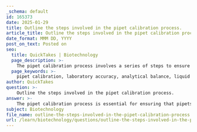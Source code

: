 ```yaml
---
_schema: default
id: 165373
date: 2025-01-29
title: Outline the steps involved in the pipet calibration process.
article_title: Outline the steps involved in the pipet calibration process.
date_format: MMM DD, YYYY
post_on_text: Posted on
seo:
  title: QuickTakes | Biotechnology
  page_description: >-
    The pipet calibration process involves a series of steps to ensure pipets deliver accurate liquid volumes, essential for reliable laboratory results.
  page_keywords: >-
    pipet calibration, laboratory accuracy, analytical balance, liquid measurement, density conversion, pipetting technique, volume adjustment, calibration documentation, precision, laboratory equipment
author: QuickTakes
question: >-
    Outline the steps involved in the pipet calibration process.
answer: >-
    The pipet calibration process is essential for ensuring that pipets deliver accurate volumes of liquid, which is critical in laboratory settings. Here are the steps involved in the pipet calibration process:\n\n1. **Preparation**:\n   - Gather necessary equipment, including a calibrated analytical balance, distilled water (or another liquid of known density), and the pipet to be calibrated.\n   - Ensure that the environment is stable, with minimal air currents and temperature fluctuations.\n\n2. **Setting Up the Balance**:\n   - Turn on the analytical balance and allow it to warm up if necessary.\n   - Calibrate the balance according to the manufacturer's instructions to ensure accurate measurements.\n\n3. **Selecting the Volume**:\n   - Choose a specific volume to calibrate the pipet (e.g., 100 µL, 500 µL, 1000 µL).\n   - Set the pipet to the desired volume using the volume adjustment dial.\n\n4. **Pipetting the Liquid**:\n   - Attach a new, appropriate-sized pipet tip to the pipet.\n   - Aspirate the liquid by pressing the plunger to the first stop, immersing the tip just below the surface of the liquid, and then slowly releasing the plunger.\n   - Ensure that no air bubbles are present in the tip.\n\n5. **Dispensing the Liquid**:\n   - Place the pipet tip over a pre-weighed container on the balance.\n   - Press the plunger to the second stop to dispense the liquid completely.\n   - Keep the plunger pressed until the tip is removed from the container to prevent contamination.\n\n6. **Weighing the Dispensed Liquid**:\n   - Record the weight of the container with the dispensed liquid.\n   - Subtract the weight of the empty container to determine the weight of the liquid dispensed.\n\n7. **Calculating the Volume**:\n   - Convert the weight of the dispensed liquid to volume using the known density of the liquid (for water, 1 g/mL).\n   - For example, if 100 mg of water is dispensed, the volume is 0.1 mL or 100 µL.\n\n8. **Comparing Results**:\n   - Compare the measured volume to the set volume on the pipet.\n   - If there is a discrepancy, adjustments may need to be made to the pipet.\n\n9. **Adjusting the Pipet**:\n   - If the pipet is found to be inaccurate, it may require adjustment according to the manufacturer's guidelines.\n   - This may involve internal calibration or replacing parts, depending on the pipet model.\n\n10. **Documentation**:\n    - Record the calibration results, including the date, the volume tested, the measured volume, and any adjustments made.\n    - Regularly schedule recalibration based on usage frequency and manufacturer recommendations.\n\n11. **Final Checks**:\n    - After calibration, perform a few test runs to ensure the pipet is functioning correctly and delivering the expected volumes.\n\nRegular calibration is crucial, especially for pipets used in critical experiments, to maintain precision and reliability. Following these steps will help ensure that pipets are accurate and reliable for laboratory use.
subject: Biotechnology
file_name: outline-the-steps-involved-in-the-pipet-calibration-process.md
url: /learn/biotechnology/questions/outline-the-steps-involved-in-the-pipet-calibration-process
---
```


&nbsp;